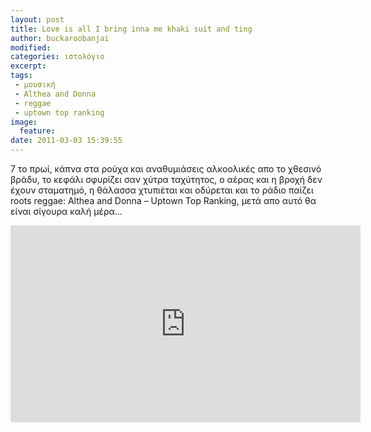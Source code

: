 ```yaml
---
layout: post
title: Love is all I bring inna me khaki suit and ting
author: buckaroobanjai
modified:
categories: ιστολόγιο
excerpt:
tags:
 - μουσική
 - Althea and Donna
 - reggae 
 - uptown top ranking 
image:
  feature:
date: 2011-03-03 15:39:55
---
```


7 το πρωί, κάπνα στα ρούχα και αναθυμιάσεις αλκοολικές απο το χθεσινό βράδυ, το κεφάλι σφυρίζει σαν χύτρα ταχύτητος, ο αέρας και η βροχή δεν έχουν σταματημό, η θάλασσα χτυπιέται και οδύρεται και το ράδιο παίζει roots reggae: Althea and Donna – Uptown Top Ranking, μετά απο αυτό θα είναι σίγουρα καλή μέρα...

<iframe width="560" height="315" src="http://www.youtube.com/embed/OMrNDnU6PPk" frameborder="0"> </iframe>


